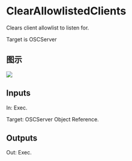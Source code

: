 # ClearAllowlistedClients

Clears client allowlist to listen for.

Target is OSCServer

## 图示

![]($-20221218-18051598.png)

## Inputs

In: Exec.

Target: OSCServer Object Reference.  

## Outputs

Out: Exec.

